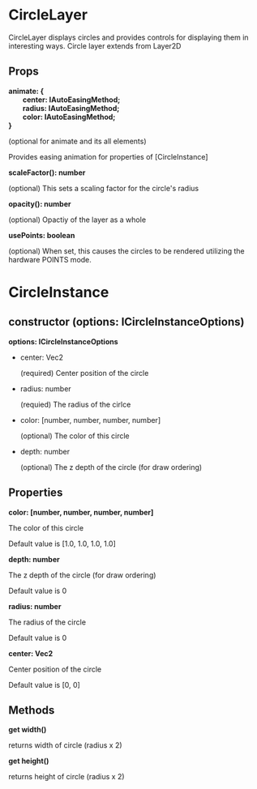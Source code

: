 # CircleLayer

CircleLayer displays circles and provides controls for displaying them in interesting ways. Circle layer extends from Layer2D

## Props

**animate: { <br>&emsp;&emsp;center: IAutoEasingMethod<Vec>; <br>&emsp;&emsp;radius: IAutoEasingMethod<Vec>; <br>&emsp;&emsp;color: IAutoEasingMethod<Vec>;<br>}**

(optional for animate and its all elements)

Provides easing animation for properties of [CircleInstance]

**scaleFactor(): number**

(optional) This sets a scaling factor for the circle's radius

**opacity(): number**

(optional) Opactiy of the layer as a whole

**usePoints: boolean**

(optional) When set, this causes the circles to be rendered utilizing the hardware POINTS mode.

# CircleInstance

## constructor (options: ICircleInstanceOptions)

**options: ICircleInstanceOptions**

* center: Vec2

  (required) Center position of the circle

* radius: number

  (requied) The radius of the cirlce

* color: [number, number, number, number]

  (optional) The color of this circle

* depth: number

  (optional) The z depth of the circle (for draw ordering)

## Properties

**color: [number, number, number, number]**

The color of this circle

Default value is [1.0, 1.0, 1.0, 1.0]

**depth: number**

The z depth of the circle (for draw ordering)

Default value is 0

**radius: number**

The radius of the circle

Default value is 0

**center: Vec2**

Center position of the circle

Default value is [0, 0]

## Methods

**get width()**

returns width of circle (radius x 2)

**get height()**

returns height of circle (radius x 2)
